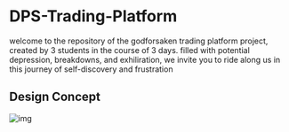 # DPS-Trading-Platform

welcome to the repository of the godforsaken trading platform project, created by 3 students in the course of 3 days. 
filled with potential depression, breakdowns, and exhiliration, we invite you to ride along us in this journey of self-discovery and frustration


## Design Concept
![img](https://user-images.githubusercontent.com/76612865/201294103-bf2aeba9-ab34-4ae2-b761-7dbad6b57057.png)
